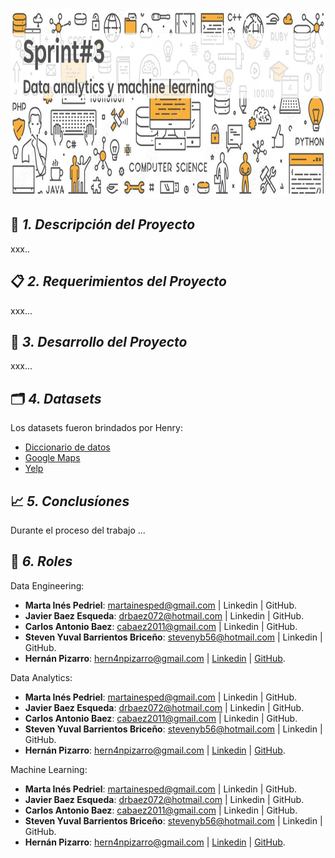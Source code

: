 <img src="Imagenes3\5.jpg" width="1010" height="300">



## 🚀 *1. Descripción del Proyecto*
xxx..

## 📋 *2. Requerimientos del Proyecto*
xxx...

## 📆 *3. Desarrollo del Proyecto*
xxx...

## 🗂️ *4. Datasets*

Los datasets fueron brindados por Henry:

- [Diccionario de datos](https://docs.google.com/document/d/1ASLMGAgrviicATaP1UJlflpmBCXtuSTHQGWdQMN6_2I/edit)
- [Google Maps](https://drive.google.com/drive/folders/1Wf7YkxA0aHI3GpoHc9Nh8_scf5BbD4DA)
- [Yelp](https://drive.google.com/drive/folders/1TI-SsMnZsNP6t930olEEWbBQdo_yuIZF)

## 📈 *5. Conclusíones*

Durante el proceso del trabajo ...


## 👥 *6. Roles*

Data Engineering:
- **Marta Inés Pedriel**: martainesped@gmail.com | Linkedin | GitHub.
- **Javier Baez Esqueda**: drbaez072@hotmail.com | Linkedin | GitHub.
- **Carlos Antonio Baez**: cabaez2011@gmail.com | Linkedin | GitHub.
- **Steven Yuval Barrientos Briceño**: stevenyb56@hotmail.com | Linkedin | GitHub.
- **Hernán Pizarro**: hern4npizarro@gmail.com | [Linkedin](www.linkedin.com/in/hernán-pizarro-683679268) | [GitHub](https://github.com/Hern4nOckham).

Data Analytics:
- **Marta Inés Pedriel**: martainesped@gmail.com | Linkedin | GitHub.
- **Javier Baez Esqueda**: drbaez072@hotmail.com | Linkedin | GitHub.
- **Carlos Antonio Baez**: cabaez2011@gmail.com | Linkedin | GitHub.
- **Steven Yuval Barrientos Briceño**: stevenyb56@hotmail.com | Linkedin | GitHub.
- **Hernán Pizarro**: hern4npizarro@gmail.com | [Linkedin](www.linkedin.com/in/hernán-pizarro-683679268) | [GitHub](https://github.com/Hern4nOckham).

Machine Learning:
- **Marta Inés Pedriel**: martainesped@gmail.com | Linkedin | GitHub.
- **Javier Baez Esqueda**: drbaez072@hotmail.com | Linkedin | GitHub.
- **Carlos Antonio Baez**: cabaez2011@gmail.com | Linkedin | GitHub.
- **Steven Yuval Barrientos Briceño**: stevenyb56@hotmail.com | Linkedin | GitHub.
- **Hernán Pizarro**: hern4npizarro@gmail.com | [Linkedin](www.linkedin.com/in/hernán-pizarro-683679268) | [GitHub](https://github.com/Hern4nOckham).



